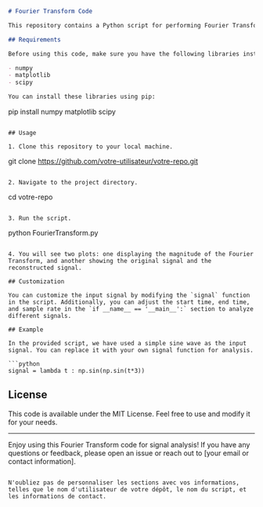 ```markdown
# Fourier Transform Code

This repository contains a Python script for performing Fourier Transforms on a given signal and visualizing the results using matplotlib.

## Requirements

Before using this code, make sure you have the following libraries installed:

- numpy
- matplotlib
- scipy

You can install these libraries using pip:

```
pip install numpy matplotlib scipy
```

## Usage

1. Clone this repository to your local machine.

```
git clone https://github.com/votre-utilisateur/votre-repo.git
```

2. Navigate to the project directory.

```
cd votre-repo
```

3. Run the script.

```
python FourierTransform.py
```

4. You will see two plots: one displaying the magnitude of the Fourier Transform, and another showing the original signal and the reconstructed signal.

## Customization

You can customize the input signal by modifying the `signal` function in the script. Additionally, you can adjust the start time, end time, and sample rate in the `if __name__ == '__main__':` section to analyze different signals.

## Example

In the provided script, we have used a simple sine wave as the input signal. You can replace it with your own signal function for analysis.

```python
signal = lambda t : np.sin(np.sin(t*3))
```

## License

This code is available under the MIT License. Feel free to use and modify it for your needs.

---

Enjoy using this Fourier Transform code for signal analysis! If you have any questions or feedback, please open an issue or reach out to [your email or contact information].
```

N'oubliez pas de personnaliser les sections avec vos informations, telles que le nom d'utilisateur de votre dépôt, le nom du script, et les informations de contact.
